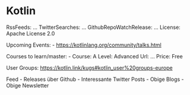 # Kotlin

RssFeeds: ...
TwitterSearches: ...
GithubRepoWatchRelease: ...
License: Apache License 2.0

Upcoming Events:
    - https://kotlinlang.org/community/talks.html



Courses to learn/master:
    - Course: A
    Level: Advanced
    Url: ...
    Price: Free
    

User Groups:
    https://kotlin.link/kugs#kotlin_user%20groups-europe

Feed
    - Releases über Github
    - Interessante Twitter Posts
    - Obige Blogs
    - Obige Newsletter